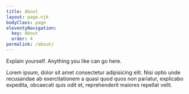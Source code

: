```yaml
---
title: About
layout: page.njk
bodyClass: page
eleventyNavigation:
  key: About
  order: 4
permalink: /about/
---
```


Explain yourself. Anything you like can go here.

Lorem ipsum, dolor sit amet consectetur adipisicing elit. Nisi optio unde recusandae ab exercitationem a quasi quod quos non pariatur, explicabo expedita, obcaecati quis odit et, reprehenderit maiores repellat velit.